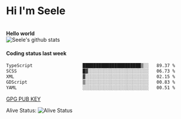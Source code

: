 <h1>Hi I'm Seele</h1>
<br>
<b> Hello world</b>
<br>
<img src="https://github-readme-stats-eight-jade.vercel.app/api?username=Seele0oO&show_icons=true&icon_color=0366d6&bg_color=ffffff&hide_title=true&hide=contribs&include_all_commits=true" alt="Seele's github stats"/>
<br>

<h4>Coding status last week </h4>

<!--START_SECTION:waka-->

```txt
TypeScript                   ██████████████████████▒░░   89.37 %
SCSS                         █▓░░░░░░░░░░░░░░░░░░░░░░░   06.73 %
XML                          ▓░░░░░░░░░░░░░░░░░░░░░░░░   02.15 %
GDScript                     ▒░░░░░░░░░░░░░░░░░░░░░░░░   00.83 %
YAML                         ░░░░░░░░░░░░░░░░░░░░░░░░░   00.51 %
```

<!--END_SECTION:waka-->



[GPG PUB KEY](https://keys.openpgp.org/vks/v1/by-fingerprint/3FCE91BF5B9666B55B67213C4C57B7824A5B6680)

Alive Status: ![Alive Status](	https://hc.dvd.moe/badge/60bc779b-9835-415f-9cb9-15fd9d/ZsLaAAbE.svg)
